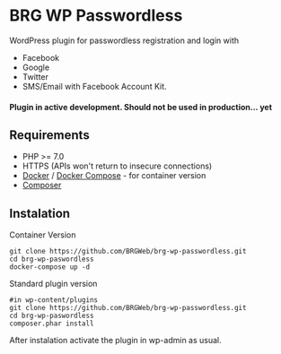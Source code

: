 # BRG WP Passwordless

WordPress plugin for passwordless registration and login with 
* Facebook
* Google
* Twitter
* SMS/Email with Facebook Account Kit.

#### Plugin in active development. Should not be used in production... yet

## Requirements
* PHP >= 7.0
* HTTPS (APIs won't return to insecure connections)
* [Docker](https://www.docker.com/get-docker) / [Docker Compose](https://docs.docker.com/compose/install/) - for container version
* [Composer](https://getcomposer.org/download/)


## Instalation

Container Version
```
git clone https://github.com/BRGWeb/brg-wp-passwordless.git
cd brg-wp-paswordless
docker-compose up -d
```
Standard plugin version
```
#in wp-content/plugins
git clone https://github.com/BRGWeb/brg-wp-passwordless.git
cd brg-wp-paswordless
composer.phar install
```
After instalation activate the plugin in wp-admin as usual.
